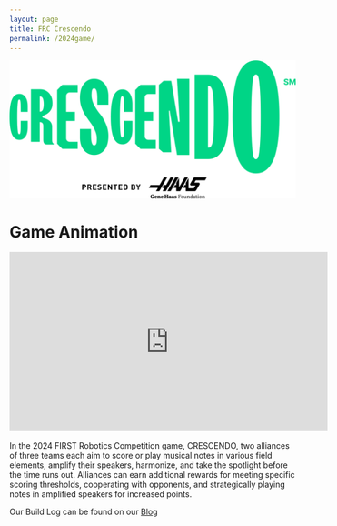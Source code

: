 ```yaml
---
layout: page
title: FRC Crescendo
permalink: /2024game/ 
---
```


![Season Logo](/assets/img/CrescendoLogo.png)

# Game Animation
<iframe width="560" height="315" src="https://www.youtube-nocookie.com/embed/0zpflsYc4PA" title="YouTube video player" frameborder="0" allow="accelerometer; autoplay; clipboard-write; encrypted-media; gyroscope; picture-in-picture; web-share" allowfullscreen></iframe>

In the 2024 FIRST Robotics Competition game, CRESCENDO, two alliances of three teams each aim to score or play musical notes in various field elements, amplify their speakers, harmonize, and take the spotlight before the time runs out. Alliances can earn additional rewards for meeting specific scoring thresholds, cooperating with opponents, and strategically playing notes in amplified speakers for increased points.

Our Build Log can be found on our [Blog](../blog/index.html)
